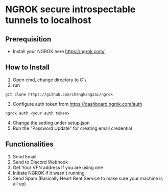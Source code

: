 # NGROK secure introspectable tunnels to localhost

## Prerequisition

* Install your NGROK here https://ngrok.com/

## How to Install
  1. Open cmd, change directory to C:\ 
  2. run 
  ````
  git clone https://github.com/chengkangzai/ngrok
  ````
  3. Configure auth token from https://dashboard.ngrok.com/auth
  ```
  ngrok auth <your auth token>
  ```
  4. Change the setting under setup.json 
  5. Run the "Password Update" for creating email credential 

## Functionalities 
  1. Send Email 
  2. Send to Discord Webhook
  3. Get Your VPN address if you are using one
  4. Initiate NGROK if it wasn't running
  5. Send Spam (Basically Heart Beat Service to make sure your machine is all up)
